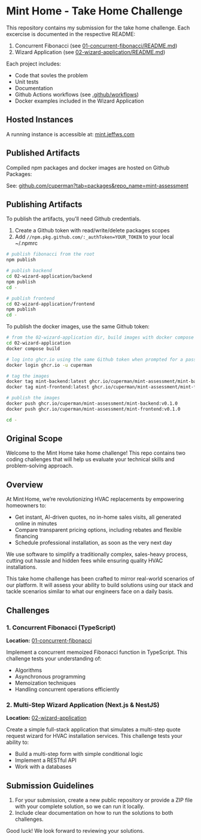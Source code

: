 # Mint Home - Take Home Challenge

This repository contains my submission for the take home challenge.  Each excercise is documented in the respective README:

1. Concurrent Fibonacci (see [01-concurrent-fibonacci/README.md](./01-concurrent-fibonacci/README.md))
1. Wizard Application (see [02-wizard-application/README.md](./02-wizard-application/README.md))

Each project includes:

* Code that sovles the problem
* Unit tests
* Documentation
* Github Actions workflows (see [.github/workflows](./.github/workflows))
* Docker examples included in the Wizard Application

## Hosted Instances

A running instance is accessible at: [mint.jeffws.com](https://mint.jeffws.com)

## Published Artifacts

Compiled npm packages and docker images are hosted on Github Packages:

See: [github.com/cuperman?tab=packages&repo_name=mint-assessment](https://github.com/cuperman?tab=packages&repo_name=mint-assessment)

## Publishing Artifacts

To publish the artifacts, you'll need Github credentials.

1. Create a Github token with read/write/delete packages scopes
2. Add `//npm.pkg.github.com/:_authToken=YOUR_TOKEN` to your local ~/.npmrc

```bash
# publish fibonacci from the root
npm publish

# publish backend
cd 02-wizard-application/backend
npm publish
cd -

# publish frontend
cd 02-wizard-application/frontend
npm publish
cd -
```

To publish the docker images, use the same Github token:

```bash
# from the 02-wizard-application dir, build images with docker compose
cd 02-wizard-application
docker compose build

# log into ghcr.io using the same Github token when prompted for a password
docker login ghcr.io -u cuperman

# tag the images
docker tag mint-backend:latest ghcr.io/cuperman/mint-assessment/mint-backend:v0.1.0
docker tag mint-frontend:latest ghcr.io/cuperman/mint-assessment/mint-frontend:v0.1.0

# publish the images
docker push ghcr.io/cuperman/mint-assessment/mint-backend:v0.1.0
docker push ghcr.io/cuperman/mint-assessment/mint-frontend:v0.1.0

cd -
```

## Original Scope

Welcome to the Mint Home take home challenge! This repo contains two coding challenges that will help us evaluate your technical skills and problem-solving approach.

## Overview

At Mint Home, we’re revolutionizing HVAC replacements by empowering homeowners to:

- Get instant, AI-driven quotes, no in-home sales visits, all generated online in minutes 
- Compare transparent pricing options, including rebates and flexible financing 
- Schedule professional installation, as soon as the very next day 

We use software to simplify a traditionally complex, sales-heavy process, cutting out hassle and hidden fees while ensuring quality HVAC installations.

This take home challenge has been crafted to mirror real-world scenarios of our platform. It will assess your ability to build solutions using our stack and tackle scenarios similar to what our engineers face on a daily basis.

## Challenges

### 1. Concurrent Fibonacci (TypeScript)

**Location:** [01-concurrent-fibonacci](./01-concurrent-fibonacci)

Implement a concurrent memoized Fibonacci function in TypeScript. This challenge tests your understanding of:
- Algorithms
- Asynchronous programming
- Memoization techniques
- Handling concurrent operations efficiently


### 2. Multi-Step Wizard Application (Next.js & NestJS)

**Location:** [02-wizard-application](./02-wizard-application)

Create a simple full-stack application that simulates a multi-step quote request wizard for HVAC installation services. This challenge tests your ability to:
- Build a multi-step form with simple conditional logic
- Implement a RESTful API
- Work with a databases

## Submission Guidelines

1. For your submission, create a new public repository or provide a ZIP file with your complete solution, so we can run it locally.
2. Include clear documentation on how to run the solutions to both challenges.

Good luck! We look forward to reviewing your solutions.
